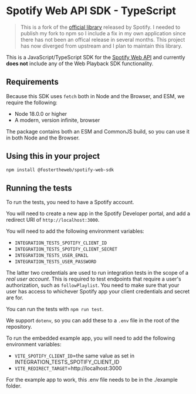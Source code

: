 # Spotify Web API SDK - TypeScript

> This is a fork of the [official library](https://github.com/spotify/spotify-web-api-ts-sdk) released by Spotify. I needed to publish my fork to npm so I include a fix in my own application since there has not been an offical release in several months. This project has now diverged from upstream and I plan to maintain this library.

This is a JavaScript/TypeScript SDK for the [Spotify Web API](https://developer.spotify.com/web-api/) and currently **does not** include any of the Web Playback SDK functionality.

## Requirements

Because this SDK uses `fetch` both in Node and the Browser, and ESM, we require the following:

- Node 18.0.0 or higher
- A modern, version infinite, browser

The package contains both an ESM and CommonJS build, so you can use it in both Node and the Browser.

## Using this in your project

```bash
npm install @fostertheweb/spotify-web-sdk
```

## Running the tests

To run the tests, you need to have a Spotify account.

You will need to create a new app in the Spotify Developer portal, and add a redirect URI of `http://localhost:3000`.

You will need to add the following environment variables:

- `INTEGRATION_TESTS_SPOTIFY_CLIENT_ID`
- `INTEGRATION_TESTS_SPOTIFY_CLIENT_SECRET`
- `INTEGRATION_TESTS_USER_EMAIL`
- `INTEGRATION_TESTS_USER_PASSWORD`

The latter two credentials are used to run integration tests in the scope of a _real user account_. This is required to test endpoints that require a user's authorization, such as `followPlaylist`. You need to make sure that your user has access to whichever Spotify app your client credentials and secret are for.

You can run the tests with `npm run test`.

We support `dotenv`, so you can add these to a `.env` file in the root of the repository.

To run the embedded example app, you will need to add the following environment variables:

- `VITE_SPOTIFY_CLIENT_ID`=the same value as set in INTEGRATION_TESTS_SPOTIFY_CLIENT_ID
- `VITE_REDIRECT_TARGET`=http://localhost:3000

For the example app to work, this .env file needs to be in the ./example folder.
